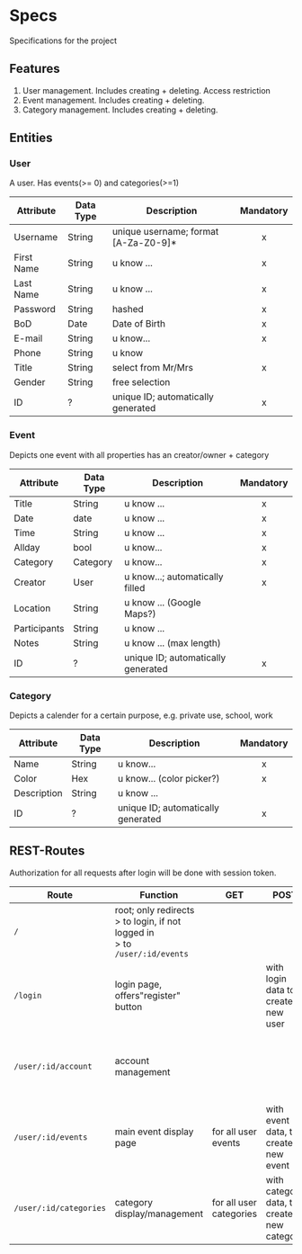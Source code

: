 # Specs
Specifications for the project

## Features
1. User management. Includes creating + deleting. Access restriction
2. Event management. Includes creating + deleting.
3. Category management. Includes creating + deleting.

## Entities

### User
A user. Has events(>= 0) and categories(>=1)

Attribute | Data Type | Description | Mandatory
--------- | --------- | ----------- | :-------:
Username | String | unique username; format [A-Za-Z0-9]* | x
First Name | String | u know ... | x
Last Name | String | u know ... | x
Password | String | hashed | x
BoD | Date | Date of Birth | x
E-mail | String | u know... | x
Phone | String | u know |
Title | String | select from Mr/Mrs | x
Gender | String | free selection | 
ID | ? | unique ID; automatically generated | x

### Event
Depicts one event with all properties has an creator/owner + category

Attribute | Data Type | Description | Mandatory
--------- | --------- | ----------- | :-------:
Title | String | u know ... | x
Date | date | u know ... | x
Time | String | u know ... | x
Allday | bool | u know... | x
Category | Category | u know... | x
Creator | User | u know...; automatically filled | x
Location | String | u know ... (Google Maps?) | 
Participants | String | u know ... |
Notes | String | u know ... (max length) |
ID | ? | unique ID; automatically generated | x 

### Category
Depicts a calender for a certain purpose, e.g. private use, school, work

Attribute | Data Type | Description | Mandatory
--------- | --------- | ----------- | :-------:
Name | String | u know... | x
Color | Hex | u know... (color picker?) | x
Description | String | u know ... | 
ID | ? | unique ID; automatically generated | x

## REST-Routes

Authorization for all requests after login will be done with session token.

Route | Function | GET | POST | PUT | DELETE
----- | -------- | --- | ---- | --- | ------
``/`` | root; only redirects <br/> > to login, if not logged in <br/>> to `/user/:id/events`
``/login`` | login page, offers"register" button || with login data to create new user
``/user/:id/account`` | account management | | | with old and new password to change password | with password to delete user
``/user/:id/events`` | main event display page | for all user events | with event data, to create a new event | with ID and data, to update | with ID to delete event
``/user/:id/categories`` | category display/management | for all user categories | with category data, to create new category | with ID and data to update | with ID to delete 
